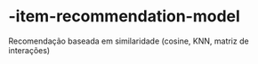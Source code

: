# -item-recommendation-model
Recomendação baseada em similaridade (cosine, KNN, matriz de interações)
